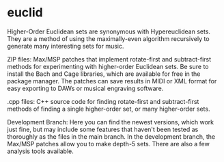 # euclid

Higher-Order Euclidean sets are synonymous with Hypereuclidean sets. They are a method of using the maximally-even algorithm recursively to generate many interesting sets for music.

ZIP files: Max/MSP patches that implement rotate-first and subtract-first methods for experimenting with higher-order Euclidean sets. Be sure to install the Bach and Cage libraries, which are available for free in the package manager. The patches can save results in MIDI or XML format for easy exporting to DAWs or musical engraving software.

.cpp files: C++ source code for finding rotate-first and subtract-first methods of finding a single higher-order set, or many higher-order sets.

Development Branch:
Here you can find the newest versions, which work just fine, but may include some features that haven't been tested as thoroughly as the files in the main branch. In the development branch, the Max/MSP patches allow you to make depth-5 sets. There are also a few analysis tools available.
